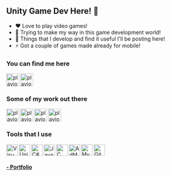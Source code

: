 ## Unity Game Dev Here! 👋 

- ❤️ Love to play video games!
- 🔭 Trying to make my way in this game development world!
- 🦾 Things that I develop and find it useful I'll be posting here!
- ⚡ Got a couple of games made already for mobile!

### You can find me here

[<img align="left" alt="playjoa | LinkedIn" width="34px" src="https://cdn.jsdelivr.net/npm/simple-icons@v3/icons/linkedin.svg" />][linkedin]
[<img align="left" alt="playjoa | YouTube" width="34px" src="https://cdn.jsdelivr.net/npm/simple-icons@v3/icons/youtube.svg" />][youtube]

<br>
<br>

### Some of my work out there

[<img align="left" alt="playjoa | Google Play" width="34px" src="https://cdn.jsdelivr.net/npm/simple-icons@3.13.0/icons/googleplay.svg" />][playstore]
[<img align="left" alt="playjoa | AppStore" width="34px" src="https://cdn.jsdelivr.net/npm/simple-icons@3.13.0/icons/appstore.svg" />][appstore]
[<img align="left" alt="playjoa | Itch.io" width="34px" src="https://cdn.jsdelivr.net/npm/simple-icons@3.13.0/icons/itch-dot-io.svg" />][itchio]
[<img align="left" alt="playjoa | Unity Asset Store" width="34px" src="https://cdn.jsdelivr.net/npm/simple-icons@3.13.0/icons/unity.svg" />][assetstore]

<br>
<br>

### Tools that I use

<img align="left" alt="Visual Studio" width="30px" src="https://cdn.jsdelivr.net/npm/simple-icons@3.13.0/icons/visualstudio.svg"/>
<img align="left" alt="Unity" width="30px" src="https://cdn.jsdelivr.net/npm/simple-icons@3.13.0/icons/unity.svg"/>
<img align="left" alt="C#" width="30px" src="https://cdn.jsdelivr.net/npm/simple-icons@3.13.0/icons/csharp.svg"/>
<img align="left" alt="Java" width="30px" src="https://cdn.jsdelivr.net/npm/simple-icons@3.13.0/icons/java.svg"/>
<img align="left" alt="C" width="30px" src="https://cdn.jsdelivr.net/npm/simple-icons@3.13.0/icons/c.svg"/>
<img align="left" alt="AdMob" width="30px" src="https://cdn.jsdelivr.net/npm/simple-icons@3.13.0/icons/googleadsense.svg"/>
<img align="left" alt="MySQL" width="30px" src="https://cdn.jsdelivr.net/npm/simple-icons@3.13.0/icons/mysql.svg"/>
<img align="left" alt="Github" width="30px" src="https://cdn.jsdelivr.net/npm/simple-icons@3.13.0/icons/github.svg"/>
<br>
<br>
<br>
<strong> <a href='https://playjoa.github.io/'> - Portfolio</a> </strong> 
<br>

[itchio]: https://playjoa.itch.io/
[linkedin]: https://www.linkedin.com/in/joao-milone/
[assetstore]: https://assetstore.unity.com/publishers/52979
[appstore]: https://apps.apple.com/br/developer/joao-milone/id1452749255
[playstore]: https://play.google.com/store/apps/dev?id=6319868086173201401
[youtube]: https://www.youtube.com/channel/UCxahzg19R-D_AxWe62NgIbQ
